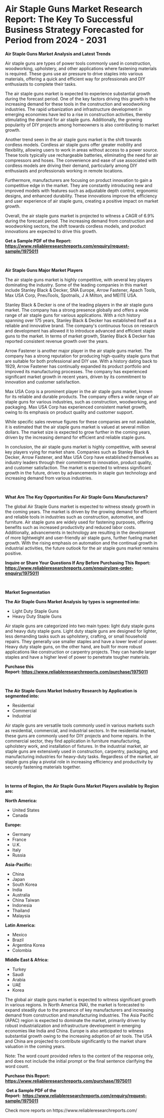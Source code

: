 <p><h1>Air Staple Guns Market Research Report: The Key To Successful Business Strategy Forecasted for Period from 2024 - 2031</h1></p><p><strong>Air Staple Guns Market Analysis and Latest Trends</strong></p>
<p><p>Air staple guns are types of power tools commonly used in construction, woodworking, upholstery, and other applications where fastening materials is required. These guns use air pressure to drive staples into various materials, offering a quick and efficient way for professionals and DIY enthusiasts to complete their tasks.</p><p>The air staple guns market is expected to experience substantial growth during the forecast period. One of the key factors driving this growth is the increasing demand for these tools in the construction and woodworking industries. The rapid urbanization and infrastructure development in emerging economies have led to a rise in construction activities, thereby stimulating the demand for air staple guns. Additionally, the growing popularity of DIY projects among homeowners is also contributing to market growth.</p><p>Another trend seen in the air staple guns market is the shift towards cordless models. Cordless air staple guns offer greater mobility and flexibility, allowing users to work in areas without access to a power source. These tools typically use rechargeable batteries, eliminating the need for air compressors and hoses. The convenience and ease of use associated with cordless models are driving their demand, particularly among DIY enthusiasts and professionals working in remote locations.</p><p>Furthermore, manufacturers are focusing on product innovation to gain a competitive edge in the market. They are constantly introducing new and improved models with features such as adjustable depth control, ergonomic designs, and enhanced durability. These innovations improve the efficiency and user experience of air staple guns, creating a positive impact on market growth.</p><p>Overall, the air staple guns market is projected to witness a CAGR of 6.9% during the forecast period. The increasing demand from construction and woodworking sectors, the shift towards cordless models, and product innovations are expected to drive this growth.</p></p>
<p><strong>Get a Sample PDF of the Report:&nbsp; <a href="https://www.reliableresearchreports.com/enquiry/request-sample/1975011">https://www.reliableresearchreports.com/enquiry/request-sample/1975011</a></strong></p>
<p>&nbsp;</p>
<p><strong>Air Staple Guns Major Market Players</strong></p>
<p><p>The air staple guns market is highly competitive, with several key players dominating the industry. Some of the leading companies in this market include Stanley Black & Decker, SNA Europe, Arrow Fastener, Apach Tools, Max USA Corp, PneuTools, Spotnails, J A Milton, and MEITE USA.</p><p>Stanley Black & Decker is one of the leading players in the air staple guns market. The company has a strong presence globally and offers a wide range of air staple guns for various applications. With a rich history spanning over 175 years, Stanley Black & Decker has established itself as a reliable and innovative brand. The company's continuous focus on research and development has allowed it to introduce advanced and efficient staple guns to the market. In terms of market growth, Stanley Black & Decker has reported consistent revenue growth over the years.</p><p>Arrow Fastener is another major player in the air staple guns market. The company has a strong reputation for producing high-quality staple guns that are suitable for both professional and DIY use. With a history dating back to 1929, Arrow Fastener has continually expanded its product portfolio and improved its manufacturing processes. The company has experienced significant market growth in recent years, driven by its commitment to innovation and customer satisfaction.</p><p>Max USA Corp is a prominent player in the air staple guns market, known for its reliable and durable products. The company offers a wide range of air staple guns for various industries, such as construction, woodworking, and packaging. Max USA Corp has experienced consistent market growth, owing to its emphasis on product quality and customer support.</p><p>While specific sales revenue figures for these companies are not available, it is estimated that the air staple guns market is valued at several million dollars. The market size is expected to grow further in the coming years, driven by the increasing demand for efficient and reliable staple guns.</p><p>In conclusion, the air staple guns market is highly competitive, with several key players vying for market share. Companies such as Stanley Black & Decker, Arrow Fastener, and Max USA Corp have established themselves as industry leaders through their commitment to innovation, product quality, and customer satisfaction. The market is expected to witness significant growth in the future, driven by advancements in staple gun technology and increasing demand from various industries.</p></p>
<p>&nbsp;</p>
<p><strong>What Are The Key Opportunities For Air Staple Guns Manufacturers?</strong></p>
<p><p>The global Air Staple Guns market is expected to witness steady growth in the coming years. The market is driven by the growing demand for efficient and reliable tools in industries such as construction, automotive, and furniture. Air staple guns are widely used for fastening purposes, offering benefits such as increased productivity and reduced labor costs. Additionally, advancements in technology are resulting in the development of more lightweight and user-friendly air staple guns, further fueling market growth. With the rising emphasis on automation and the continual growth in industrial activities, the future outlook for the air staple guns market remains positive.</p></p>
<p><strong>Inquire or Share Your Questions If Any Before Purchasing This Report: <a href="https://www.reliableresearchreports.com/enquiry/pre-order-enquiry/1975011">https://www.reliableresearchreports.com/enquiry/pre-order-enquiry/1975011</a></strong></p>
<p>&nbsp;</p>
<p><strong>Market Segmentation</strong></p>
<p><strong>The Air Staple Guns Market Analysis by types is segmented into:</strong></p>
<p><ul><li>Light Duty Staple Guns</li><li>Heavy Duty Staple Guns</li></ul></p>
<p><p>Air staple guns are categorized into two main types: light duty staple guns and heavy duty staple guns. Light duty staple guns are designed for lighter, less demanding tasks such as upholstery, crafting, or small household repairs. They generally use smaller staples and have a lower level of power. Heavy duty staple guns, on the other hand, are built for more robust applications like construction or carpentry projects. They can handle larger staples and have a higher level of power to penetrate tougher materials.</p></p>
<p><strong>Purchase this Report:&nbsp;<a href="https://www.reliableresearchreports.com/purchase/1975011">https://www.reliableresearchreports.com/purchase/1975011</a></strong></p>
<p>&nbsp;</p>
<p><strong>The Air Staple Guns Market Industry Research by Application is segmented into:</strong></p>
<p><ul><li>Residential</li><li>Commercial</li><li>Industrial</li></ul></p>
<p><p>Air staple guns are versatile tools commonly used in various markets such as residential, commercial, and industrial sectors. In the residential market, these guns are commonly used for DIY projects and home repairs. In the commercial sector, they find application in furniture manufacturing, upholstery work, and installation of fixtures. In the industrial market, air staple guns are extensively used in construction, carpentry, packaging, and manufacturing industries for heavy-duty tasks. Regardless of the market, air staple guns play a pivotal role in increasing efficiency and productivity by securely fastening materials together.</p></p>
<p>&nbsp;</p>
<p><strong>In terms of Region, the Air Staple Guns Market Players available by Region are:</strong></p>
<p>
    <p> <strong> North America: </strong>
        <ul>
            <li>United States</li>
            <li>Canada</li>
        </ul>
        </p> 
    <p> <strong> Europe: </strong>
        <ul>
            <li>Germany</li>
            <li>France</li>
            <li>U.K.</li>
            <li>Italy</li>
            <li>Russia</li>
        </ul>
        </p> 
    <p> <strong> Asia-Pacific: </strong>
        <ul>
            <li>China</li>
            <li>Japan</li>
            <li>South Korea</li>
            <li>India</li>
            <li>Australia</li>
            <li>China Taiwan</li>
            <li>Indonesia</li>
            <li>Thailand</li>
            <li>Malaysia</li>
        </ul>
        </p> 
    <p> <strong> Latin America: </strong>
        <ul>
            <li>Mexico</li>
            <li>Brazil</li>
            <li>Argentina Korea</li>
            <li>Colombia</li>
        </ul>
        </p> 
    <p> <strong> Middle East & Africa: </strong>
        <ul>
            <li>Turkey</li>
            <li>Saudi</li>
            <li>Arabia</li>
            <li>UAE</li>
            <li>Korea</li>
        </ul>
    </p>
    </p>
<p><p>The global air staple guns market is expected to witness significant growth in various regions. In North America (NA), the market is forecasted to expand steadily due to the presence of key manufacturers and increasing demand from construction and manufacturing industries. The Asia Pacific (APAC) region is expected to dominate the market, primarily driven by robust industrialization and infrastructure development in emerging economies like India and China. Europe is also anticipated to witness substantial growth owing to the increasing adoption of air tools. The USA and China are projected to contribute significantly to the market share valuation in the coming years.</p><p>Note: The word count provided refers to the content of the response only, and does not include the initial prompt or the final sentence clarifying the word count.</p></p>
<p><strong>Purchase this Report: <a href="https://www.reliableresearchreports.com/purchase/1975011">https://www.reliableresearchreports.com/purchase/1975011</a></strong></p>
<p>&nbsp;<strong>Get a Sample PDF of the Report:&nbsp;&nbsp;<a href="https://www.reliableresearchreports.com/enquiry/request-sample/1975011">https://www.reliableresearchreports.com/enquiry/request-sample/1975011</a></strong></p>
<p><strong></strong></p>
<p>Check more reports on https://www.reliableresearchreports.com/</p>